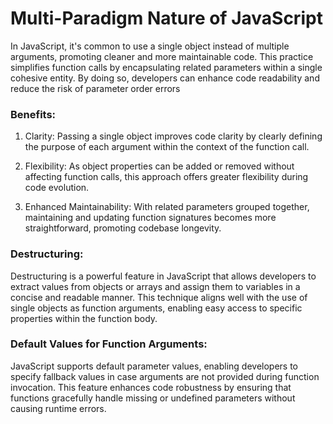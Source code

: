 # Multi-Paradigm Nature of JavaScript


In JavaScript, it's common to use a single object instead of multiple arguments, promoting cleaner and more maintainable code. 
This practice simplifies function calls by encapsulating related parameters within a single cohesive entity. 
By doing so, developers can enhance code readability and reduce the risk of parameter order errors


### Benefits:

1. Clarity: Passing a single object improves code clarity by clearly defining the purpose of each argument within the context of the function call.

2. Flexibility: As object properties can be added or removed without affecting function calls, this approach offers greater flexibility during code evolution.

3. Enhanced Maintainability: With related parameters grouped together, maintaining and updating function signatures becomes more straightforward, promoting codebase longevity.

### Destructuring:

Destructuring is a powerful feature in JavaScript that allows developers to extract values from objects or arrays and assign them to variables in a concise and readable manner.
This technique aligns well with the use of single objects as function arguments, enabling easy access to specific properties within the function body.

### Default Values for Function Arguments:

JavaScript supports default parameter values, enabling developers to specify fallback values in case arguments are not provided during function invocation. 
This feature enhances code robustness by ensuring that functions gracefully handle missing or undefined parameters without causing runtime errors.
